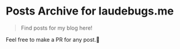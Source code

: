 # Posts Archive for laudebugs.me

> Find posts for my blog here! 

Feel free to make a PR for any post.🌱